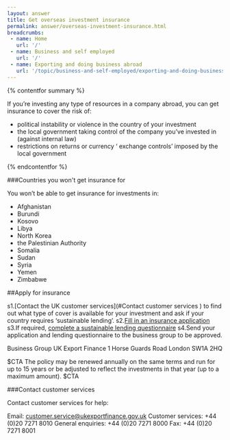 ```yaml
---
layout: answer
title: Get overseas investment insurance
permalink: answer/overseas-investment-insurance.html
breadcrumbs:
 - name: Home
   url: '/'
 - name: Business and self employed
   url: '/'
 - name: Exporting and doing business abroad
   url: '/topic/business-and-self-employed/exporting-and-doing-business-abroad.html'
---
```

{% contentfor summary %}

If you’re investing any type of resources in a company abroad, you can get insurance to cover the risk of:

* political instability or violence in the country of your investment 
* the local government taking control of the company you’ve invested in (against internal law)
* restrictions on returns or currency ‘ exchange controls’ imposed by the local  government 

{% endcontentfor %}

###Countries you won't get insurance for

You won’t be able to get insurance for investments in:

* Afghanistan
* Burundi
* Kosovo
* Libya
* North Korea
* the Palestinian Authority
* Somalia
* Sudan
* Syria
* Yemen
* Zimbabwe

##Apply for insurance

s1.[Contact the UK customer services](#Contact customer services
) to find out what type of cover is available for your investment and ask if your country requires ‘sustainable lending’.
s2.[Fill in an insurance application](https://www.gov.uk/government/uploads/system/uploads/attachment_data/file/210645/oii-application-form.pdf) 
s3.If required, [complete a sustainable lending questionnaire](https://www.gov.uk/government/uploads/system/uploads/attachment_data/file/207389/sustainable-lending-form.pdf)
s4.Send your application and lending questionnaire to the business group to be approved.


Business Group 
UK Export Finance 
1 Horse Guards Road 
London 
SW1A 2HQ 

$CTA
The policy may be renewed annually on the same terms and run for up to 15 years or be adjusted to reflect the investments in that year (up to a maximum amount).
$CTA

###Contact customer services

Contact customer services for help:

Email: customer.service@ukexportfinance.gov.uk
Customer services: +44 (0)20 7271 8010
General enquiries: +44 (0)20 7271 8000
Fax: +44 (0)20 7271 8001



